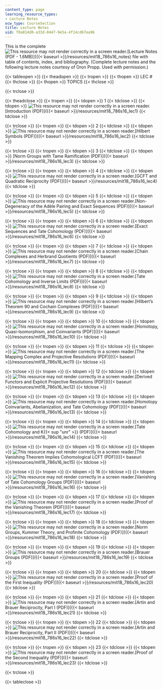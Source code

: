 ```yaml
---
content_type: page
learning_resource_types:
- Lecture Notes
ocw_type: CourseSection
title: Lecture Notes
uid: f0a814d0-a33d-8447-9e5a-4f14cd67ea96
---
```


This is the complete ![This resource may not render correctly in a screen reader.](/images/inacessible.gif)[Lecture Notes (PDF - 1.6MB)]({{< baseurl >}}/resources/mit18_786s16_notes) file with table of contents, index, and bibliography. (Complete lecture notes and the following lecture notes courtesy of Oron Propp. Used with permission.)

{{< tableopen >}}
{{< theadopen >}}
{{< tropen >}}
{{< thopen >}}
LEC #
{{< thclose >}}
{{< thopen >}}
TOPICS
{{< thclose >}}

{{< trclose >}}

{{< theadclose >}}
{{< tropen >}}
{{< tdopen >}}
1
{{< tdclose >}}
{{< tdopen >}}
![This resource may not render correctly in a screen reader.](/images/inacessible.gif)[Introduction (PDF)]({{< baseurl >}}/resources/mit18_786s16_lec1)
{{< tdclose >}}

{{< trclose >}}
{{< tropen >}}
{{< tdopen >}}
2
{{< tdclose >}}
{{< tdopen >}}
![This resource may not render correctly in a screen reader.](/images/inacessible.gif)[Hilbert Symbols (PDF)]({{< baseurl >}}/resources/mit18_786s16_lec2)
{{< tdclose >}}

{{< trclose >}}
{{< tropen >}}
{{< tdopen >}}
3
{{< tdclose >}}
{{< tdopen >}}
[Norm Groups with Tame Ramification (PDF)]({{< baseurl >}}/resources/mit18_786s16_lec3)
{{< tdclose >}}

{{< trclose >}}
{{< tropen >}}
{{< tdopen >}}
4
{{< tdclose >}}
{{< tdopen >}}
![This resource may not render correctly in a screen reader.](/images/inacessible.gif)[GCFT and Quadratic Reciprocity (PDF)]({{< baseurl >}}/resources/mit18_786s16_lec4)
{{< tdclose >}}

{{< trclose >}}
{{< tropen >}}
{{< tdopen >}}
5
{{< tdclose >}}
{{< tdopen >}}
![This resource may not render correctly in a screen reader.](/images/inacessible.gif)[Non-Degeneracy of the Adèle Pairing and Exact Sequences (PDF)]({{< baseurl >}}/resources/mit18_786s16_lec5)
{{< tdclose >}}

{{< trclose >}}
{{< tropen >}}
{{< tdopen >}}
6
{{< tdclose >}}
{{< tdopen >}}
![This resource may not render correctly in a screen reader.](/images/inacessible.gif)[Exact Sequences and Tate Cohomology (PDF)]({{< baseurl >}}/resources/mit18_786s16_lec6)
{{< tdclose >}}

{{< trclose >}}
{{< tropen >}}
{{< tdopen >}}
7
{{< tdclose >}}
{{< tdopen >}}
![This resource may not render correctly in a screen reader.](/images/inacessible.gif)[Chain Complexes and Herbrand Quotients (PDF)]({{< baseurl >}}/resources/mit18_786s16_lec7)
{{< tdclose >}}

{{< trclose >}}
{{< tropen >}}
{{< tdopen >}}
8
{{< tdclose >}}
{{< tdopen >}}
![This resource may not render correctly in a screen reader.](/images/inacessible.gif)[Tate Cohomology and Inverse Limits (PDF)]({{< baseurl >}}/resources/mit18_786s16_lec8)
{{< tdclose >}}

{{< trclose >}}
{{< tropen >}}
{{< tdopen >}}
9
{{< tdclose >}}
{{< tdopen >}}
![This resource may not render correctly in a screen reader.](/images/inacessible.gif)[Hilbert’s Theorem 90 and Cochain Complexes (PDF)]({{< baseurl >}}/resources/mit18_786s16_lec9)
{{< tdclose >}}

{{< trclose >}}
{{< tropen >}}
{{< tdopen >}}
10
{{< tdclose >}}
{{< tdopen >}}
![This resource may not render correctly in a screen reader.](/images/inacessible.gif)[Homotopy, Quasi-Isomorphism, and Coinvariants (PDF)]({{< baseurl >}}/resources/mit18_786s16_lec10)
{{< tdclose >}}

{{< trclose >}}
{{< tropen >}}
{{< tdopen >}}
11
{{< tdclose >}}
{{< tdopen >}}
![This resource may not render correctly in a screen reader.](/images/inacessible.gif)[The Mapping Complex and Projective Resolutions (PDF)]({{< baseurl >}}/resources/mit18_786s16_lec11)
{{< tdclose >}}

{{< trclose >}}
{{< tropen >}}
{{< tdopen >}}
12
{{< tdclose >}}
{{< tdopen >}}
![This resource may not render correctly in a screen reader.](/images/inacessible.gif)[Derived Functors and Explicit Projective Resolutions (PDF)]({{< baseurl >}}/resources/mit18_786s16_lec12)
{{< tdclose >}}

{{< trclose >}}
{{< tropen >}}
{{< tdopen >}}
13
{{< tdclose >}}
{{< tdopen >}}
![This resource may not render correctly in a screen reader.](/images/inacessible.gif)[Homotopy Coinvariants, Abelianization, and Tate Cohomology (PDF)]({{< baseurl >}}/resources/mit18_786s16_lec13)
{{< tdclose >}}

{{< trclose >}}
{{< tropen >}}
{{< tdopen >}}
14
{{< tdclose >}}
{{< tdopen >}}
![This resource may not render correctly in a screen reader.](/images/inacessible.gif)[Tate Cohomology and K{{< sup "unr" >}} (PDF)]({{< baseurl >}}/resources/mit18_786s16_lec14)
{{< tdclose >}}

{{< trclose >}}
{{< tropen >}}
{{< tdopen >}}
15
{{< tdclose >}}
{{< tdopen >}}
![This resource may not render correctly in a screen reader.](/images/inacessible.gif)[The Vanishing Theorem Implies Cohomological LCFT (PDF)]({{< baseurl >}}/resources/mit18_786s16_lec15)
{{< tdclose >}}

{{< trclose >}}
{{< tropen >}}
{{< tdopen >}}
16
{{< tdclose >}}
{{< tdopen >}}
![This resource may not render correctly in a screen reader.](/images/inacessible.gif)[Vanishing of Tate Cohomology Groups (PDF)]({{< baseurl >}}/resources/mit18_786s16_lec16)
{{< tdclose >}}

{{< trclose >}}
{{< tropen >}}
{{< tdopen >}}
17
{{< tdclose >}}
{{< tdopen >}}
![This resource may not render correctly in a screen reader.](/images/inacessible.gif)[Proof of the Vanishing Theorem (PDF)]({{< baseurl >}}/resources/mit18_786s16_lec17)
{{< tdclose >}}

{{< trclose >}}
{{< tropen >}}
{{< tdopen >}}
18
{{< tdclose >}}
{{< tdopen >}}
![This resource may not render correctly in a screen reader.](/images/inacessible.gif)[Norm Groups, Kummer Theory, and Profinite Cohomology (PDF)]({{< baseurl >}}/resources/mit18_786s16_lec18)
{{< tdclose >}}

{{< trclose >}}
{{< tropen >}}
{{< tdopen >}}
19
{{< tdclose >}}
{{< tdopen >}}
![This resource may not render correctly in a screen reader.](/images/inacessible.gif)[Brauer Groups (PDF)]({{< baseurl >}}/resources/mit18_786s16_lec19)
{{< tdclose >}}

{{< trclose >}}
{{< tropen >}}
{{< tdopen >}}
20
{{< tdclose >}}
{{< tdopen >}}
![This resource may not render correctly in a screen reader.](/images/inacessible.gif)[Proof of the First Inequality (PDF)]({{< baseurl >}}/resources/mit18_786s16_lec20)
{{< tdclose >}}

{{< trclose >}}
{{< tropen >}}
{{< tdopen >}}
21
{{< tdclose >}}
{{< tdopen >}}
![This resource may not render correctly in a screen reader.](/images/inacessible.gif)[Artin and Brauer Reciprocity, Part I (PDF)]({{< baseurl >}}/resources/mit18_786s16_lec21)
{{< tdclose >}}

{{< trclose >}}
{{< tropen >}}
{{< tdopen >}}
22
{{< tdclose >}}
{{< tdopen >}}
![This resource may not render correctly in a screen reader.](/images/inacessible.gif)[Artin and Brauer Reciprocity, Part II (PDF)]({{< baseurl >}}/resources/mit18_786s16_lec22)
{{< tdclose >}}

{{< trclose >}}
{{< tropen >}}
{{< tdopen >}}
23
{{< tdclose >}}
{{< tdopen >}}
![This resource may not render correctly in a screen reader.](/images/inacessible.gif)[Proof of the Second Inequality (PDF)]({{< baseurl >}}/resources/mit18_786s16_lec23)
{{< tdclose >}}

{{< trclose >}}

{{< tableclose >}}